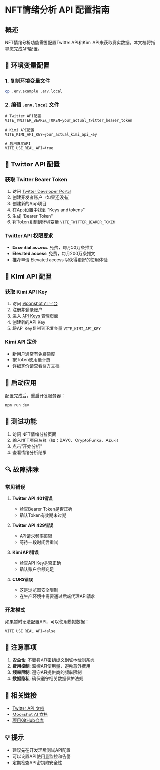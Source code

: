 # NFT情绪分析 API 配置指南

## 概述

NFT情绪分析功能需要配置Twitter API和Kimi API来获取真实数据。本文档将指导您完成API配置。

## 🔧 环境变量配置

### 1. 复制环境变量文件

```bash
cp .env.example .env.local
```

### 2. 编辑 `.env.local` 文件

```env
# Twitter API配置
VITE_TWITTER_BEARER_TOKEN=your_actual_twitter_bearer_token

# Kimi API配置  
VITE_KIMI_API_KEY=your_actual_kimi_api_key

# 启用真实API
VITE_USE_REAL_API=true
```

## 📱 Twitter API 配置

### 获取 Twitter Bearer Token

1. 访问 [Twitter Developer Portal](https://developer.twitter.com/en/portal/dashboard)
2. 创建开发者账户（如果还没有）
3. 创建新的App项目
4. 在App设置中找到 "Keys and tokens"
5. 生成 "Bearer Token"
6. 将Token复制到环境变量 `VITE_TWITTER_BEARER_TOKEN`

### Twitter API 权限要求

- **Essential access**: 免费，每月50万条推文
- **Elevated access**: 免费，每月200万条推文
- 推荐申请 Elevated access 以获得更好的使用体验

## 🤖 Kimi API 配置

### 获取 Kimi API Key

1. 访问 [Moonshot AI 平台](https://platform.moonshot.cn/)
2. 注册并登录账户
3. 进入 [API Keys 管理页面](https://platform.moonshot.cn/console/api-keys)
4. 创建新的API Key
5. 将API Key复制到环境变量 `VITE_KIMI_API_KEY`

### Kimi API 定价

- 新用户通常有免费额度
- 按Token使用量计费
- 详细定价请查看官方文档

## 🚀 启动应用

配置完成后，重启开发服务器：

```bash
npm run dev
```

## 🧪 测试功能

1. 访问 NFT情绪分析页面
2. 输入NFT项目名称（如：BAYC、CryptoPunks、Azuki）
3. 点击"开始分析"
4. 查看情绪分析结果

## 🔍 故障排除

### 常见错误

1. **Twitter API 401错误**
   - 检查Bearer Token是否正确
   - 确认Token有效期未过期

2. **Twitter API 429错误**
   - API请求频率超限
   - 等待一段时间后重试

3. **Kimi API错误**
   - 检查API Key是否正确
   - 确认账户余额充足

4. **CORS错误**
   - 这是浏览器安全限制
   - 在生产环境中需要通过后端代理API请求

### 开发模式

如果暂时无法配置API，可以使用模拟数据：

```env
VITE_USE_REAL_API=false
```

## 📝 注意事项

1. **安全性**: 不要将API密钥提交到版本控制系统
2. **费用控制**: 监控API使用量，避免意外费用
3. **频率限制**: 遵守API提供商的频率限制
4. **数据隐私**: 确保遵守相关数据保护法规

## 🔗 相关链接

- [Twitter API 文档](https://developer.twitter.com/en/docs/twitter-api)
- [Moonshot AI 文档](https://platform.moonshot.cn/docs)
- [项目GitHub仓库](https://github.com/your-repo)

## 💡 提示

- 建议先在开发环境测试API配置
- 可以设置API使用量监控和告警
- 定期检查API密钥的安全性